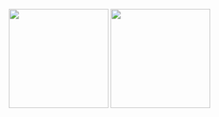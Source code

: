 <p align="center">
  <img height="179em" src="https://github-readme-stats.vercel.app/api?username=fe4902&count_private=true&show_icons=true" align="center"/>
  <img height="179em" src="https://github-readme-stats.vercel.app/api/top-langs?username=fe4902&show_icons=true&locale=en&layout=compact" align="center"/>
</p>

<!--
### Hi there 👋
**FE4902/FE4902** is a ✨ _special_ ✨ repository because its `README.md` (this file) appears on your GitHub profile.

Here are some ideas to get you started:

- 🔭 I’m currently working on ...
- 🌱 I’m currently learning ...
- 👯 I’m looking to collaborate on ...
- 🤔 I’m looking for help with ...
- 💬 Ask me about ...
- 📫 How to reach me: ...
- 😄 Pronouns: ...
- ⚡ Fun fact: ...
-->
